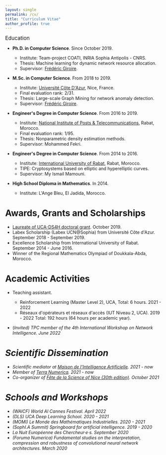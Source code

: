 ```yaml
---
layout: single
permalink: /cv/
title: "Curriculum Vitae"
author_profile: true 
---
```


<span style="font-size:1.2em;">Education</span>

* **Ph.D. in Computer Science**. Since October 2019.
  * <span style="font-size:1em;">Institute: Team-project COATI, INRIA Sophia Antipolis - CNRS.</span>
  * Thesis: Machine learning for dynamic network resource allocation. 
  * Supervisor: [Frédéric Giroire](http://www-sop.inria.fr/members/Frederic.Giroire/).

* **M.Sc. in Computer Science**. From 2018 to 2019.
  * Institute: [Université Côte D'Azur](https://univ-cotedazur.eu/), Nice, France.
  * Final evaluation rank: 2/31.
  * Thesis: Large-scale Graph Mining for network anomaly detection.
  * Supervisor: [Frédéric Giroire](http://www-sop.inria.fr/members/Frederic.Giroire/).

* **Engineer's Degree in Computer Science**. From 2016 to 2019.
  * Institute: [National Institute of Posts & Telecommunications](http://www.inpt.ac.ma/en), Rabat, Morocco. 
  * Final evaluation rank: 1/95.
  * Thesis: Nonparametric density estimation methods.
  * Supervisor: Mohammed Fekri.
  
* **Engineer's Degree in Computer Science**.  From 2014 to 2016.
  * Institute: [International University of Rabat](https://www.uir.ac.ma/en), Rabat, Morocco. 
  * TIPE: Cryptosystems based on elliptic and hyperelliptic curves.
  * Supervisor: My Ismail Mamouni.
  
* **High School Diploma in Mathematics**. In 2014.
  * Institute: L'Ange Bleu, El Jadida, Morocco. 

Awards, Grants and Scholarships
======
* [Laureate of UCA-DS4H doctoral grant](https://ds4h.univ-cotedazur.eu/education/phd/2019-phd-fundings-laureates). October 2019.
* Labex Scholarship (Labex UCN@Sophia) from Université Côte d'Azur. September 2018 - September 2019.
* Excellence Scholarship from International University of Rabat. September 2014 - June 2016.
* Winner of the Regional Mathematics Olympiad of Doukkala-Abda, Morocco. 

Academic Activities
======
* Teaching assistant.
  * Reinforcement Learning (Master Level 2), UCA, Total: 6 hours. 2021 - 2022
  * Réseaux d'opérateurs et réseaux d'accès (IUT Niveau 2, UCA). 2019 - 2022
    Total: 192 hours (64 hours per academic year).
    
* (<em>Invited<em/>) TPC member of the 4th International Workshop on Network Intelligence. June 2022
  
Scientific Dissemination
======
* Scientific mediator at [Maison de l'Intelligence Artificielle](https://maison-intelligence-artificielle.com/). 2021 - now
* Member of [Terra Numerica](http://terra-numerica.org/). 2021 - now
* Co-organizer of [Fête de la Science of Nice (30th edition)](https://csti.univ-cotedazur.fr/evenements/fete-de-la-science/festival-des-sciences-de-nice). October 2021

Schools and Workshops
======
* (WAICF) World AI Cannes Festival. April 2022
* (DLS) UCA Deep Learning School. 2020 - 2021
* (MOMI) Le Monde des Mathématiques Industrielles. 2020 - 2021
* (SophI.A Summit) Springboard for artificial intelligence. 2019 - 2020
* La Nuit Européenne des Chercheur·e·s. September 2020
* (Foruma Numerica) Fundamental studies on the interpretation, compression and 
 robustness of convolutional neural network architectures. March 2020